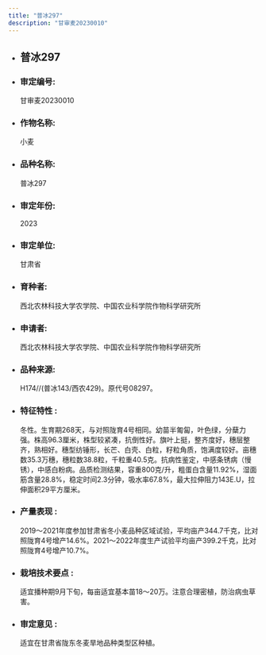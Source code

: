 ```yaml
---
title: "普冰297"
description: "甘审麦20230010"
---
```

* ## 普冰297
* ###  审定编号:  
   甘审麦20230010

*  ### 作物名称:  
   小麦

*   ###  品种名称: 
    普冰297

*   ### 审定年份: 
    2023

*   ### 审定单位:  
    甘肃省

*   ### 育种者:  
    西北农林科技大学农学院、中国农业科学院作物科学研究所

*   ### 申请者:  
    西北农林科技大学农学院、中国农业科学院作物科学研究所

*   ### 品种来源:  
    H174//(普冰143/西农429)。原代号08297。

*   ### 特征特性 : 
    冬性。生育期268天，与对照陇育4号相同。幼苗半匍匐，叶色绿，分蘖力强。株高96.3厘米，株型较紧凑，抗倒性好。旗叶上挺，整齐度好，穗层整齐，熟相好。穗型纺锤形，长芒、白壳、白粒，籽粒角质，饱满度较好。亩穗数35.3万穗，穗粒数38.8粒，千粒重40.5克。抗病性鉴定，中感条锈病（慢锈），中感白粉病。品质检测结果，容重800克/升，粗蛋白含量11.92%，湿面筋含量28.8%，稳定时间2.3分钟，吸水率67.8%，最大拉伸阻力143E.U，拉伸面积29平方厘米。

*   ### 产量表现 : 
    2019～2021年度参加甘肃省冬小麦品种区域试验，平均亩产344.7千克，比对照陇育4号增产14.6%。2021～2022年度生产试验平均亩产399.2千克，比对照陇育4号增产10.7%。

*   ### 栽培技术要点 : 
    适宜播种期9月下旬，每亩适宜基本苗18～20万。注意合理密植，防治病虫草害。

*   ### 审定意见 : 
    适宜在甘肃省陇东冬麦旱地品种类型区种植。
